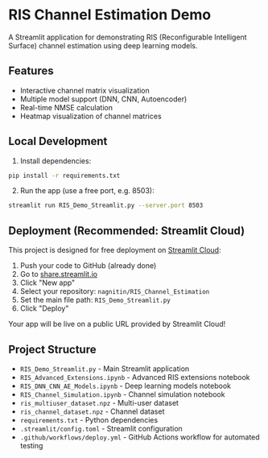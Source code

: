 # RIS Channel Estimation Demo

A Streamlit application for demonstrating RIS (Reconfigurable Intelligent Surface) channel estimation using deep learning models.

## Features

- Interactive channel matrix visualization
- Multiple model support (DNN, CNN, Autoencoder)
- Real-time NMSE calculation
- Heatmap visualization of channel matrices

## Local Development

1. Install dependencies:
```bash
pip install -r requirements.txt
```

2. Run the app (use a free port, e.g. 8503):
```bash
streamlit run RIS_Demo_Streamlit.py --server.port 8503
```

## Deployment (Recommended: Streamlit Cloud)

This project is designed for free deployment on [Streamlit Cloud](https://share.streamlit.io):

1. Push your code to GitHub (already done)
2. Go to [share.streamlit.io](https://share.streamlit.io)
3. Click "New app"
4. Select your repository: `nagnitin/RIS_Channel_Estimation`
5. Set the main file path: `RIS_Demo_Streamlit.py`
6. Click "Deploy"

Your app will be live on a public URL provided by Streamlit Cloud!

## Project Structure

- `RIS_Demo_Streamlit.py` - Main Streamlit application
- `RIS_Advanced_Extensions.ipynb` - Advanced RIS extensions notebook
- `RIS_DNN_CNN_AE_Models.ipynb` - Deep learning models notebook
- `RIS_Channel_Simulation.ipynb` - Channel simulation notebook
- `ris_multiuser_dataset.npz` - Multi-user dataset
- `ris_channel_dataset.npz` - Channel dataset
- `requirements.txt` - Python dependencies
- `.streamlit/config.toml` - Streamlit configuration
- `.github/workflows/deploy.yml` - GitHub Actions workflow for automated testing

